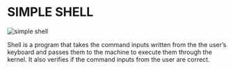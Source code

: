 # SIMPLE SHELL #
![simple shell](https://s3.amazonaws.com/intranet-projects-files/holbertonschool-low_level_programming/235/shell.jpeg)

Shell is a program that takes the command inputs written from the the user’s keyboard and passes them to the machine to execute them through the kernel. It also verifies if the command inputs from the user are correct.
